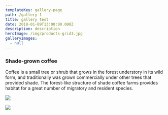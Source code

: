 ```yaml
---
templateKey: gallery-page
path: /gallery-1
title: gallery test
date: 2018-01-09T13:00:00.000Z
description: description
heroImage: /img/products-grid3.jpg
galleryImages:
  - null
---
```

### Shade-grown coffee

Coffee is a small tree or shrub that grows in the forest understory in its wild form, and traditionally was grown commercially under other trees that provided shade. The forest-like structure of shade coffee farms provides habitat for a great number of migratory and resident species.

![](/img/products-full-width.jpg)

![](/img/jumbotron.jpg)
